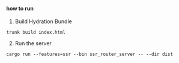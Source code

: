 #### how to run

1. Build Hydration Bundle
```
trunk build index.html
```

2. Run the server
```
cargo run --features=ssr --bin ssr_router_server -- --dir dist
```